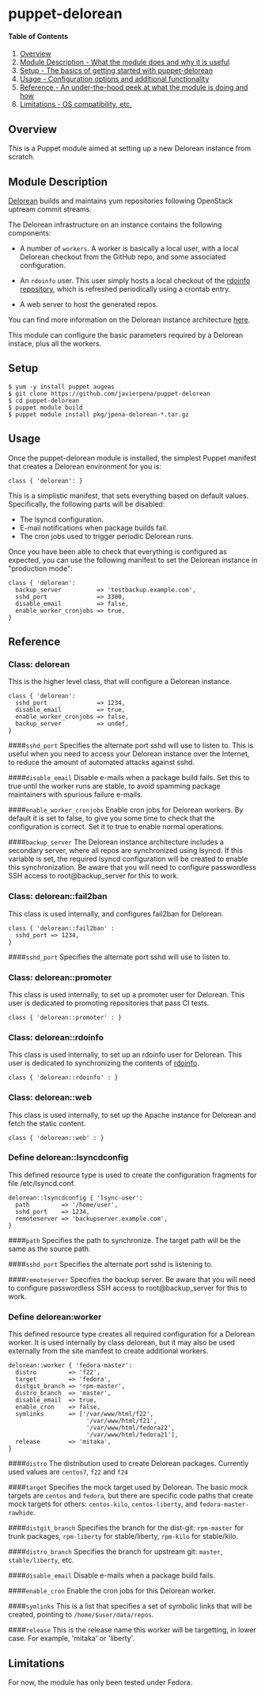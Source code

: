 # puppet-delorean

#### Table of Contents

1. [Overview](#overview)
2. [Module Description - What the module does and why it is useful](#module-description)
3. [Setup - The basics of getting started with puppet-delorean](#setup)
4. [Usage - Configuration options and additional functionality](#usage)
5. [Reference - An under-the-hood peek at what the module is doing and how](#reference)
5. [Limitations - OS compatibility, etc.](#limitations)

## Overview
This is a Puppet module aimed at setting up a new Delorean instance from
scratch.

## Module Description

[Delorean](https://github.com/openstack-packages/delorean) builds and maintains yum repositories following OpenStack uptream commit streams. 

The Delorean infrastructure on an instance contains the following components:

- A number of `workers`. A worker is basically a local user, with a local Delorean checkout from the GitHub repo, and some associated configuration.

- An `rdoinfo` user. This user simply hosts a local checkout of the [rdoinfo repository](https://github.com/redhat-openstack/rdoinfo), which is refreshed periodically using a crontab entry.

- A web server to host the generated repos.

You can find more information on the Delorean instance architecture [here](https://github.com/redhat-openstack/delorean-instance/blob/master/docs/delorean-instance.md).

This module can configure the basic parameters required by a Delorean instace, plus all the workers.

## Setup

    $ yum -y install puppet augeas
    $ git clone https://github.com/javierpena/puppet-delorean
    $ cd puppet-delorean
    $ puppet module build
    $ puppet module install pkg/jpena-delorean-*.tar.gz

## Usage

Once the puppet-delorean module is installed, the simplest Puppet manifest that creates a Delorean environment for you is:

```puppet
class { 'delorean': }
```

This is a simplistic manifest, that sets everything based on default values. Specifically, the following parts will be disabled:

- The lsyncd configuration.
- E-mail notifications when package builds fail.
- The cron jobs used to trigger periodic Delorean runs.

Once you have been able to check that everything is configured as expected, you can use the following manifest to set the Delorean instance in "production mode":

```puppet
class { 'delorean':
  backup_server          => 'testbackup.example.com',
  sshd_port              => 3300,
  disable_email          => false,
  enable_worker_cronjobs => true,
}
```

## Reference

### Class: delorean

This is the higher level class, that will configure a Delorean instance.

```puppet
class { 'delorean':
  sshd_port              => 1234,
  disable_email          => true,
  enable_worker_cronjobs => false,
  backup_server          => undef,
}
```

####`sshd_port`
Specifies the alternate port sshd will use to listen to. This is useful when you need to access your Delorean instance over the Internet, to reduce the amount of automated attacks against sshd.

####`disable_email`
Disable e-mails when a package build fails. Set this to true until the worker runs are stable, to avoid spamming package maintainers with spurious failure e-mails.

####`enable_worker_cronjobs`
Enable cron jobs for Delorean workers. By default it is set to false, to give you some time to check that the configuration is correct. Set it to true to enable normal operations.

####`backup_server`
The Delorean instance architecture includes a secondary server, where all repos are synchronized using lsyncd. If this variable is set, the required lsyncd configuration will be created to enable this synchronization. Be aware that you will need to configure passwordless SSH access to root@backup_server for this to work.

### Class: delorean::fail2ban

This class is used internally, and configures fail2ban for Delorean.

```puppet
class { 'delorean::fail2ban' :
  sshd_port => 1234,
}
```

####`sshd_port`
Specifies the alternate port sshd will use to listen to.

### Class: delorean::promoter

This class is used internally, to set up a promoter user for Delorean. This user is dedicated to promoting repositories that pass CI tests.

```puppet
class { 'delorean::promoter' : }
```

### Class: delorean::rdoinfo

This class is used internally, to set up an rdoinfo user for Delorean. This user is dedicated to synchronizing the contents of [rdoinfo](https://github.com/redhat-openstack/rdoinfo).

```puppet
class { 'delorean::rdoinfo' : }
```

### Class: delorean::web

This class is used internally, to set up the Apache instance for Delorean and fetch the static content.

```puppet
class { 'delorean::web' : }
```

### Define delorean::lsyncdconfig

This defined resource type is used to create the configuration fragments for file /etc/lsyncd.conf.

```puppet
delorean::lsyncdconfig { 'lsync-user':
  path         => '/home/user',
  sshd_port    => 1234,
  remoteserver => 'backupserver.example.com',
}
```

####`path`
Specifies the path to synchronize. The target path will be the same as the source path.

####`sshd_port`
Specifies the alternate port sshd is listening to.

####`remoteserver`
Specifies the backup server.  Be aware that you will need to configure passwordless SSH access to root@backup_server for this to work.

### Define delorean:worker

This defined resource type creates all required configuration for a Delorean worker. It is used internally by class delorean, but it may also be used externally from the site manifest to create additional workers.

```puppet
delorean::worker { 'fedora-master':
  distro         => 'f22',
  target         => 'fedora',
  distgit_branch => 'rpm-master',
  distro_branch  => 'master',
  disable_email  => true,
  enable_cron    => false,
  symlinks       => ['/var/www/html/f22',
                      '/var/www/html/f21',
                      '/var/www/html/fedora22',
                      '/var/www/html/fedora21'],
  release        => 'mitaka',
}
```

####`distro`
The distribution used to create Delorean packages. Currently used values are `centos7`, `f22` and `f24`

####`target`
Specifies the mock target used by Delorean. The basic mock targets are `centos` and `fedora`, but there are specific code paths that create mock targets for others: `centos-kilo`, `centos-liberty`, and `fedora-master-rawhide`.

####`distgit_branch`
Specifies the branch for the dist-git: `rpm-master` for trunk packages, `rpm-liberty` for stable/liberty, `rpm-kilo` for stable/kilo.

####`distro_branch`
Specifies the branch for upstream git: `master`, `stable/liberty`, etc.

####`disable_email`
Disable e-mails when a package build fails.

####`enable_cron`
Enable the cron jobs for this Delorean worker.

####`symlinks`
This is a list that specifies a set of symbolic links that will be created, pointing to `/home/$user/data/repos`.

####`release`
This is the release name this worker will be targetting, in lower case. For example, 'mitaka' or 'liberty'.

## Limitations

For now, the module has only been tested under Fedora.

